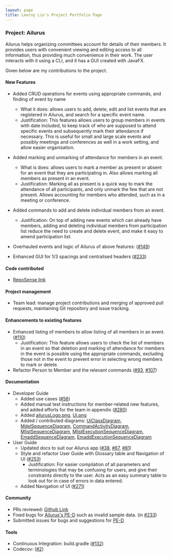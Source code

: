 ```yaml
---
layout: page
title: Leeroy Liu's Project Portfolio Page
---
```


### Project: Ailurus

Ailurus helps organizing committees account for details of their members. 
It provides users with convenient viewing and editing access to all information, thus providing much convenience in their work.
The user interacts with it using a CLI, and it has a GUI created with JavaFX.

Given below are my contributions to the project.

#### New Features
* Added CRUD operations for events using appropriate commands, and finding of event by name
    * What it does: allows users to add, delete, edit and list events that are registered in Ailurus, and search for a specific event name.
    * Justification: This features allows users to group members in events with date included, to keep track of who are supposed to attend specific events and subsequently mark their attendance if necessary. This is useful for small and large scale events and possibly meetings and conferences as well in a work setting, and allow easier organisation.

* Added marking and unmarking of attendance for members in an event.
  * What is does: allows users to mark a member as present or absent for an event that they are participating in. Also allows marking all members as present in an event.
  * Justification: Marking all as present is a quick way to mark the attendance of all participants, and only unmark the few that are not present. Allows accounting for members who attended, such as in a meeting or conference.

* Added commands to add and delete individual members from an event.
  * Justification: On top of adding new events which can already have members, adding and deleting individual members from participation list reduce the need to create and delete event, and make it easy to amend participation list.

* Overhauled events and logic of Ailurus of above features: ([#149](https://github.com/AY2122S1-CS2103T-T15-2/tp/pull/149))

* Enhanced GUI for 1/3 spacings and centralised headers ([#233](https://github.com/AY2122S1-CS2103T-T15-2/tp/pull/233))

#### Code contributed
* [RepoSense link](https://nus-cs2103-ay2122s1.github.io/tp-dashboard/?search=leeroy999)

#### Project management
  * Team lead: manage project contributions and merging of approved pull requests, maintaining Git repository and issue tracking.

#### Enhancements to existing features
* Enhanced listing of members to allow listing of all members in an event. ([#110](https://github.com/AY2122S1-CS2103T-T15-2/tp/pull/110))
  * Justification: This feature allows users to check the list of members in an event so that deletion and marking of attendance for members in the event is possible using the appropriate commands, excluding those not in the event to prevent error in selecting wrong members to mark or delete.
* Refactor Person to Member and the relevant commands ([#93](https://github.com/AY2122S1-CS2103T-T15-2/tp/pull/93), [#107](https://github.com/AY2122S1-CS2103T-T15-2/tp/pull/107))

#### Documentation
* Developer Guide
  * Added use cases ([#56](https://github.com/AY2122S1-CS2103T-T15-2/tp/pull/56))
  * Added manual test instructions for member-related new features, and added efforts for the team in appendix ([#280](https://github.com/AY2122S1-CS2103T-T15-2/tp/pull/280))
  * Added [ailurusLogo.png](https://ay2122s1-cs2103t-t15-2.github.io/tp/images/ailurusLogo.png), [Ui.png](https://ay2122s1-cs2103t-t15-2.github.io/tp/images/Ui.png)
  * Added / contributed diagrams: [UiClassDiagram](https://ay2122s1-cs2103t-t15-2.github.io/tp/images/UiClassDiagram.png), [MdelSequenceDiagram](https://ay2122s1-cs2103t-t15-2.github.io/tp/images/member/MdelSequenceDiagram.png), [CommandActivityDiagram](https://ay2122s1-cs2103t-t15-2.github.io/tp/images/CommandActivityDiagram.png), [MlistSequenceDiagram](https://ay2122s1-cs2103t-t15-2.github.io/tp/images/member/MlistSequenceDiagram.png), [MlistExecutionSequenceDiagram](https://ay2122s1-cs2103t-t15-2.github.io/tp/images/member/MlistExecutionSequenceDiagram.png), [EmaddSequenceDiagram](https://ay2122s1-cs2103t-t15-2.github.io/tp/images/event/EmaddSequenceDiagram.png), [EmaddExecutionSequenceDiagram](https://ay2122s1-cs2103t-t15-2.github.io/tp/images/event/EmaddExecutionSequenceDiagram.png)
* User Guide
  * Updated docs to suit our Ailurus app ([#38](https://github.com/AY2122S1-CS2103T-T15-2/tp/pull/38), [#67](https://github.com/AY2122S1-CS2103T-T15-2/tp/pull/67), [#81](https://github.com/AY2122S1-CS2103T-T15-2/tp/pull/81))
  * Style and refactor User Guide with Glossary table and Navigation of UI ([#253](https://github.com/AY2122S1-CS2103T-T15-2/tp/pull/253))
    * Justification: For easier compilation of all parameters and terminologies that may be confusing for users, and give their constraints directly to the user. Acts as an easy summary table to look out for in case of errors in data entered.
  * Added Navigation of UI ([#271](https://github.com/AY2122S1-CS2103T-T15-2/tp/pull/271))

#### Community
* PRs reviewed: [Github Link](https://github.com/AY2122S1-CS2103T-T15-2/tp/pulls?q=is%3Apr+is%3Aclosed+reviewed-by%3Aleeroy999+)
* Fixed bugs for [Ailurus's PE-D](https://github.com/AY2122S1-CS2103T-T15-2/tp/issues?q=is%3Aissue+is%3Aclosed+assignee%3Aleeroy999+%5BPE-D%5D) such as invalid sample data. (in [#233](https://github.com/AY2122S1-CS2103T-T15-2/tp/pull/233))
* Submitted issues for bugs and suggestions for [PE-D](https://github.com/leeroy999/ped)

#### Tools
* Continuous Integration: build.gradle ([#132](https://github.com/AY2122S1-CS2103T-T15-2/tp/pull/132))
* Codecov: ([#2](https://github.com/AY2122S1-CS2103T-T15-2/tp/pull/2))